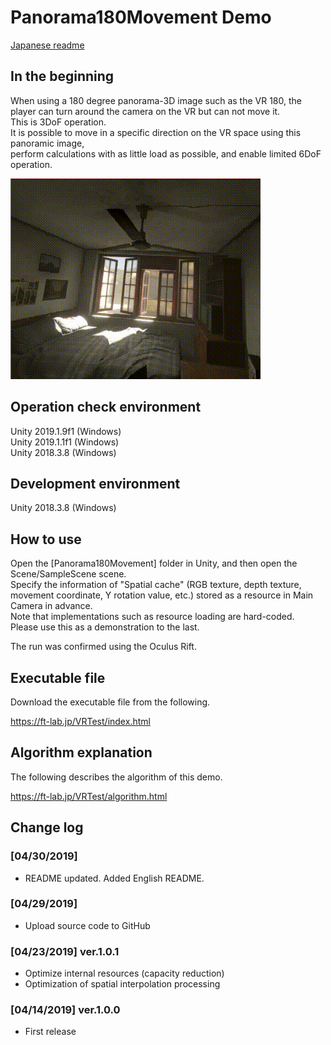 # Panorama180Movement Demo

[Japanese readme](./README_jp.md)

## In the beginning

When using a 180 degree panorama-3D image such as the VR 180, the player can turn around the camera on the VR but can not move it.     
This is 3DoF operation.    
It is possible to move in a specific direction on the VR space using this panoramic image,    
perform calculations with as little load as possible, and enable limited 6DoF operation.    

![img_00](images/unity_panorama180Movement_movie.gif)     

## Operation check environment

Unity 2019.1.9f1 (Windows)    
Unity 2019.1.1f1 (Windows)    
Unity 2018.3.8 (Windows)    

## Development environment

Unity 2018.3.8 (Windows)     

## How to use

Open the [Panorama180Movement] folder in Unity, and then open the Scene/SampleScene scene.    
Specify the information of "Spatial cache" (RGB texture, depth texture, movement coordinate, Y rotation value, etc.) stored as a resource in Main Camera in advance.    
Note that implementations such as resource loading are hard-coded.    
Please use this as a demonstration to the last.    

The run was confirmed using the Oculus Rift.    

## Executable file

Download the executable file from the following.    

https://ft-lab.jp/VRTest/index.html

## Algorithm explanation

The following describes the algorithm of this demo.    

https://ft-lab.jp/VRTest/algorithm.html

## Change log

### [04/30/2019]

- README updated. Added English README.

### [04/29/2019]

- Upload source code to GitHub

### [04/23/2019] ver.1.0.1    

- Optimize internal resources (capacity reduction)
- Optimization of spatial interpolation processing

### [04/14/2019] ver.1.0.0

- First release
